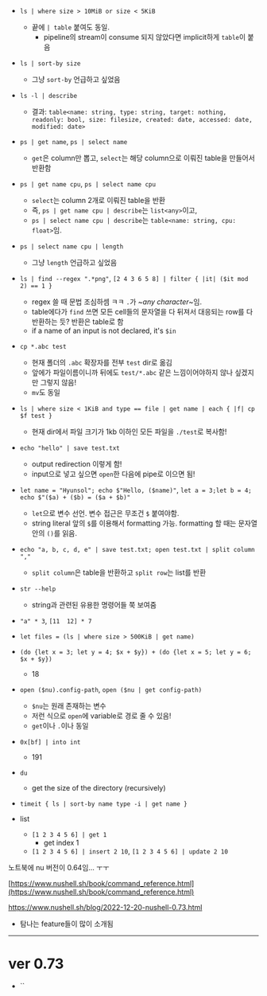 - `ls | where size > 10MiB or size < 5KiB`
  - 끝에 `| table` 붙여도 동일.
    - pipeline의 stream이 consume 되지 않았다면 implicit하게 `table`이 붙음
- `ls | sort-by size`
  - 그냥 `sort-by` 언급하고 싶었음
- `ls -l | describe`
  - 결과: `table<name: string, type: string, target: nothing, readonly: bool, size: filesize, created: date, accessed: date, modified: date>`
- `ps | get name`, `ps | select name`
  - `get`은 column만 뽑고, `select`는 해당 column으로 이뤄진 table을 만들어서 반환함
- `ps | get name cpu`, `ps | select name cpu`
  - `select`는 column 2개로 이뤄진 table을 반환
  - 즉, `ps | get name cpu | describe`는 `list<any>`이고,
  - `ps | select name cpu | describe`는 `table<name: string, cpu: float>`임.
- `ps | select name cpu | length`
  - 그냥 `length` 언급하고 싶었음
- `ls | find --regex ".*png"`, `[2 4 3 6 5 8] | filter { |it| ($it mod 2) == 1 }`
  - regex 쓸 때 문법 조심하셈 ㅋㅋ `.`가 ~_any character_~임.
  - table에다가 `find` 쓰면 모든 cell들의 문자열을 다 뒤져서 대응되는 row를 다 반환하는 듯? 반환은 table로 함
  - if a name of an input is not declared, it's `$in`
- `cp *.abc test`
  - 현재 폴더의 `.abc` 확장자를 전부 `test` dir로 옮김
  - 앞에가 파일이름이니까 뒤에도 `test/*.abc` 같은 느낌이어야하지 않나 싶겠지만 그렇지 않음!
  - `mv`도 동일
- `ls | where size < 1KiB and type == file | get name | each { |f| cp $f test }`
  - 현재 dir에서 파일 크기가 1kb 이하인 모든 파일을 `./test`로 복사함!
- `echo "hello" | save test.txt`
  - output redirection 이렇게 함!
  - input으로 넣고 싶으면 `open`한 다음에 pipe로 이으면 됨!
- `let name = "Hyunsol"; echo $"Hello, ($name)"`, `let a = 3;let b = 4; echo $"($a) + ($b) = ($a + $b)"`
  - `let`으로 변수 선언. 변수 접근은 무조건 `$` 붙여야함.
  - string literal 앞의 `$`를 이용해서 formatting 가능. formatting 할 때는 문자열 안의 `()`를 읽음.
- `echo "a, b, c, d, e" | save test.txt; open test.txt | split column ","`
  - `split column`은 table을 반환하고 `split row`는 list를 반환
- `str --help`
  - string과 관련된 유용한 명령어들 쭉 보여줌
- `"a" * 3`, `[11  12] * 7`
- `let files = (ls | where size > 500KiB | get name)`
- `(do {let x = 3; let y = 4; $x + $y}) + (do {let x = 5; let y = 6; $x + $y})`
  - 18
- `open ($nu).config-path`, `open ($nu | get config-path)`
  - `$nu`는 원래 존재하는 변수
  - 저런 식으로 `open`에 variable로 경로 줄 수 있음!
  - `get`이나 `.`이나 동일
- `0x[bf] | into int`
  - 191
- `du`
  - get the size of the directory (recursively)
- `timeit { ls | sort-by name type -i | get name }`

- list
  - `[1 2 3 4 5 6] | get 1`
    - get index 1
  - `[1 2 3 4 5 6] | insert 2 10`, `[1 2 3 4 5 6] | update 2 10`

노트북에 nu 버전이 0.64임... ㅜㅜ

[https://www.nushell.sh/book/command_reference.html](https://www.nushell.sh/book/command_reference.html)

https://www.nushell.sh/blog/2022-12-20-nushell-0.73.html
- 탐나는 feature들이 많이 소개됨

---

# ver 0.73

- ``
